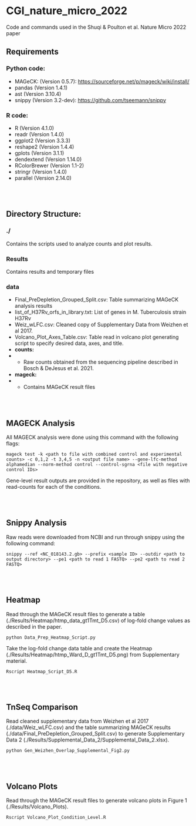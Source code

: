 # CGI\_nature\_micro\_2022
Code and commands used in the Shuqi &amp; Poulton et al. Nature Micro 2022 paper


## Requirements


### Python code:

 - MAGeCK:  (Version 0.5.7): https://sourceforge.net/p/mageck/wiki/install/
 - pandas (Version 1.4.1)
 - ast (Version 3.10.4)
 - snippy (Version 3.2-dev): https://github.com/tseemann/snippy

### R code:

 - R (Version 4.1.0)
 - readr (Version 1.4.0)
 - ggplot2 (Version 3.3.3)
 - reshape2 (Version 1.4.4)
 - gplots (Version 3.1.1)
 - dendextend (Version 1.14.0)
 - RColorBrewer (Version 1.1-2)
 - stringr (Version 1.4.0)
 - parallel (Version 2.14.0)

<br>
<br>

## Directory Structure:


### ./ 

Contains the scripts used to analyze counts and plot results.


### Results

Contains results and temporary files


### data


 - Final\_PreDepletion\_Grouped\_Split.csv: Table summarizing MAGeCK analysis results
 - list\_of\_H37Rv\_orfs\_in\_library.txt: List of genes in M. Tuberculosis strain H37Rv
 - Weiz\_wLFC.csv: Cleaned copy of Supplementary Data from Weizhen et al 2017.
 - Volcano_Plot_Axes_Table.csv: Table read in volcano plot generating script to specify desired data, axes, and title.   
 - **counts:**
 - - Raw counts obtained from the sequencing pipeline described in Bosch &amp; DeJesus et al. 2021.
 - **mageck:**
 - - Contains MAGeCK result files

  <br>
  <br>

## MAGECK Analysis

All MAGECK analysis were done using this command with the following flags:

    mageck test -k <path to file with combined control and experimental counts> -c 0,1,2 -t 3,4,5 -n <output file name> --gene-lfc-method alphamedian --norm-method control --control-sgrna <file with negative control IDs>


Gene-level result outputs are provided in the repository, as well as files with read-counts for each of the conditions.

<br>
<br>

## Snippy Analysis

Raw reads were downloaded from NCBI and run through snippy using the following command:

    snippy --ref <NC_018143.2.gb> --prefix <sample ID> --outdir <path to output directory> --pe1 <path to read 1 FASTQ> --pe2 <path to read 2 FASTQ>

  
  <br>
  <br>

## Heatmap

Read through the MAGeCK result files to generate a table (./Results/Heatmap/htmp\_data\_gt1Tmt\_D5.csv) of log-fold change values as described in the paper.

    python Data_Prep_Heatmap_Script.py

Take the log-fold change data table and create the Heatmap (./Results/Heatmap/htmp\_Ward\_D\_gt1Tmt\_D5.png) from Supplementary material.
   
    Rscript Heatmap_Script_D5.R

  
  <br>
  <br>

## TnSeq Comparison

Read cleaned supplementary data from Weizhen et al 2017 (./data/Weiz\_wLFC.csv) and the table summarizing MAGeCK results (./data/Final\_PreDepletion\_Grouped\_Split.csv) to generate Supplementary Data 2 (./Results/Supplemental\_Data\_2/Supplemental\_Data\_2.xlsx).

    python Gen_Weizhen_Overlap_Supplemental_Fig2.py


  <br>
  <br>
  
## Volcano Plots

Read through the MAGeCK result files to generate volcano plots in Figure 1 (./Results/Volcano_Plots).  

    Rscript Volcano_Plot_Condition_Level.R

